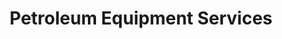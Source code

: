 ---
title: "Petroleum Equipment Services"
url: /kerrville/petroleum-equipment-services/
shop: Gasflaschen
---